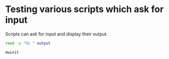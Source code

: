# Testing various scripts which ask for input

Scripts can ask for input and display their output.

``` bash stdout
read -p "Hi " output
```

``` bash stdout
mwinit
```